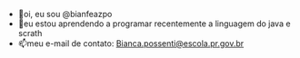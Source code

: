 - 👋oi, eu sou @bianfeazpo
- 👀eu estou aprendendo a programar recentemente a linguagem do java e scrath 
- 📫meu e-mail de contato: Bianca.possenti@escola.pr.gov.br 
